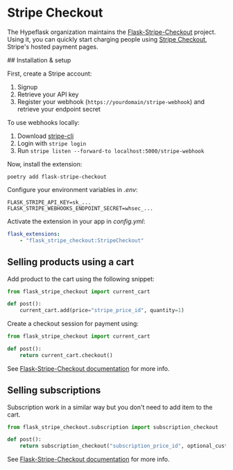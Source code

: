 # Stripe Checkout

The Hypeflask organization maintains the [Flask-Stripe-Checkout](https://github.com/hyperflask/flask-stripe-checkout) project. Using it, you can quickly start charging people using [Stripe Checkout](https://stripe.com/payments/checkout), Stripe's hosted payment pages.

## Installation & setup

First, create a Stripe account:

1. Signup
2. Retrieve your API key
3. Register your webhook (`https://yourdomain/stripe-webhook`) and retrieve your endpoint secret

To use webhooks locally:

1. Download [stripe-cli](https://stripe.com/docs/stripe-cli)
2. Login with `stripe login`
3. Run `stripe listen --forward-to localhost:5000/stripe-webhook`

Now, install the extension:

    poetry add flask-stripe-checkout

Configure your environment variables in *.env*:

    FLASK_STRIPE_API_KEY=sk_...
    FLASK_STRIPE_WEBHOOKS_ENDPOINT_SECRET=whsec_...

Activate the extension in your app in *config.yml*:

```yaml
flask_extensions:
    - "flask_stripe_checkout:StripeCheckout"
```

## Selling products using a cart

Add product to the cart using the following snippet:

```py
from flask_stripe_checkout import current_cart

def post():
    current_cart.add(price="stripe_price_id", quantity=1)
```

Create a checkout session for payment using:

```py
from flask_stripe_checkout import current_cart

def post():
    return current_cart.checkout()
```

See [Flask-Stripe-Checkout documentation](https://github.com/hyperflask/flask-stripe-checkout?tab=readme-ov-file#usage) for more info.

## Selling subscriptions

Subscription work in a similar way but you don't need to add item to the cart.

```py
from flask_stripe_checkout.subscription import subscription_checkout

def post():
    return subscription_checkout("subscription_price_id", optional_customer_reference)
```

See [Flask-Stripe-Checkout documentation](https://github.com/hyperflask/flask-stripe-checkout?tab=readme-ov-file#subscriptions) for more info.